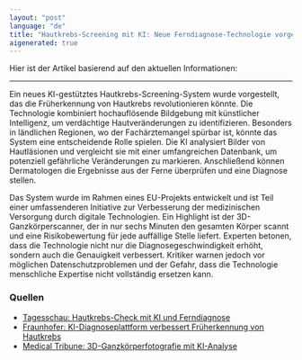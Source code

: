 ```yaml
---
layout: "post"
language: "de"
title: "Hautkrebs-Screening mit KI: Neue Ferndiagnose-Technologie vorgestellt"
aigenerated: true
---
```


Hier ist der Artikel basierend auf den aktuellen Informationen:

---

Ein neues KI-gestütztes Hautkrebs-Screening-System wurde vorgestellt, das die Früherkennung von Hautkrebs revolutionieren könnte. Die Technologie kombiniert hochauflösende Bildgebung mit künstlicher Intelligenz, um verdächtige Hautveränderungen zu identifizieren. Besonders in ländlichen Regionen, wo der Fachärztemangel spürbar ist, könnte das System eine entscheidende Rolle spielen. Die KI analysiert Bilder von Hautläsionen und vergleicht sie mit einer umfangreichen Datenbank, um potenziell gefährliche Veränderungen zu markieren. Anschließend können Dermatologen die Ergebnisse aus der Ferne überprüfen und eine Diagnose stellen.

<!--more-->

Das System wurde im Rahmen eines EU-Projekts entwickelt und ist Teil einer umfassenderen Initiative zur Verbesserung der medizinischen Versorgung durch digitale Technologien. Ein Highlight ist der 3D-Ganzkörperscanner, der in nur sechs Minuten den gesamten Körper scannt und eine Risikobewertung für jede auffällige Stelle liefert. Experten betonen, dass die Technologie nicht nur die Diagnosegeschwindigkeit erhöht, sondern auch die Genauigkeit verbessert. Kritiker warnen jedoch vor möglichen Datenschutzproblemen und der Gefahr, dass die Technologie menschliche Expertise nicht vollständig ersetzen kann.

### Quellen
- [Tagesschau: Hautkrebs-Check mit KI und Ferndiagnose](https://www.tagesschau.de/wissen/gesundheit/hautkrebs-vorsorge-100.html)
- [Fraunhofer: KI-Diagnoseplattform verbessert Früherkennung von Hautkrebs](https://www.fraunhofer.de/de/presse/presseinformationen/2025/maerz-2025/ki-diagnoseplattform-verbessert-frueherkennung-von-hautkrebs.html)
- [Medical Tribune: 3D-Ganzkörperfotografie mit KI-Analyse](https://www.medical-tribune.de/medizin-und-forschung/artikel/vom-dermatoskop-bis-zur-3d-ganzkoerperfotografie-mit-ki-analyse)
